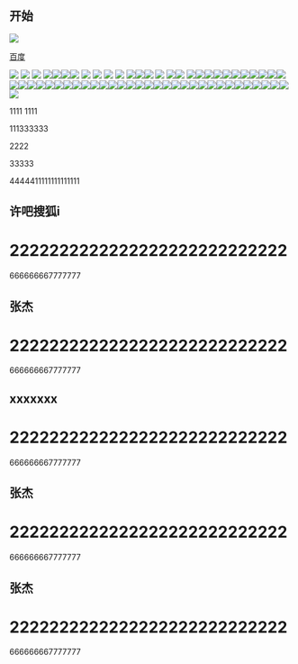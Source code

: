 ## 开始
![](https://gss2.bdstatic.com/5eR1dDebRNRTm2_p8IuM_a/her/static/indexher/container/module/search/searchlogo.dd56f38.png)

[百度](http://baidu.com)

![](https://gss2.bdstatic.com/5eR1dDebRNRTm2_p8IuM_a/her/static/indexher/container/module/search/searchlogo.dd56f38.png)
![](https://gss2.bdstatic.com/5eR1dDebRNRTm2_p8IuM_a/her/static/indexher/container/module/search/searchlogo.dd56f38.png)
![](https://gss2.bdstatic.com/5eR1dDebRNRTm2_p8IuM_a/her/static/indexher/container/module/search/searchlogo.dd56f38.png)
![](https://gss2.bdstatic.com/5eR1dDebRNRTm2_p8IuM_a/her/static/indexher/container/module/search/searchlogo.dd56f38.png)![](https://gss2.bdstatic.com/5eR1dDebRNRTm2_p8IuM_a/her/static/indexher/container/module/search/searchlogo.dd56f38.png)![](https://gss2.bdstatic.com/5eR1dDebRNRTm2_p8IuM_a/her/static/indexher/container/module/search/searchlogo.dd56f38.png)![](https://gss2.bdstatic.com/5eR1dDebRNRTm2_p8IuM_a/her/static/indexher/container/module/search/searchlogo.dd56f38.png)
![](https://gss2.bdstatic.com/5eR1dDebRNRTm2_p8IuM_a/her/static/indexher/container/module/search/searchlogo.dd56f38.png)
![](https://gss2.bdstatic.com/5eR1dDebRNRTm2_p8IuM_a/her/static/indexher/container/module/search/searchlogo.dd56f38.png)
![](https://gss2.bdstatic.com/5eR1dDebRNRTm2_p8IuM_a/her/static/indexher/container/module/search/searchlogo.dd56f38.png)
![](https://gss2.bdstatic.com/5eR1dDebRNRTm2_p8IuM_a/her/static/indexher/container/module/search/searchlogo.dd56f38.png)
![](https://gss2.bdstatic.com/5eR1dDebRNRTm2_p8IuM_a/her/static/indexher/container/module/search/searchlogo.dd56f38.png)![](https://gss2.bdstatic.com/5eR1dDebRNRTm2_p8IuM_a/her/static/indexher/container/module/search/searchlogo.dd56f38.png)![](https://gss2.bdstatic.com/5eR1dDebRNRTm2_p8IuM_a/her/static/indexher/container/module/search/searchlogo.dd56f38.png)
![](https://gss2.bdstatic.com/5eR1dDebRNRTm2_p8IuM_a/her/static/indexher/container/module/search/searchlogo.dd56f38.png)
![](https://gss2.bdstatic.com/5eR1dDebRNRTm2_p8IuM_a/her/static/indexher/container/module/search/searchlogo.dd56f38.png)![](https://gss2.bdstatic.com/5eR1dDebRNRTm2_p8IuM_a/her/static/indexher/container/module/search/searchlogo.dd56f38.png)
![](https://gss2.bdstatic.com/5eR1dDebRNRTm2_p8IuM_a/her/static/indexher/container/module/search/searchlogo.dd56f38.png)![](https://gss2.bdstatic.com/5eR1dDebRNRTm2_p8IuM_a/her/static/indexher/container/module/search/searchlogo.dd56f38.png)![](https://gss2.bdstatic.com/5eR1dDebRNRTm2_p8IuM_a/her/static/indexher/container/module/search/searchlogo.dd56f38.png)![](https://gss2.bdstatic.com/5eR1dDebRNRTm2_p8IuM_a/her/static/indexher/container/module/search/searchlogo.dd56f38.png)![](https://gss2.bdstatic.com/5eR1dDebRNRTm2_p8IuM_a/her/static/indexher/container/module/search/searchlogo.dd56f38.png)![](https://gss2.bdstatic.com/5eR1dDebRNRTm2_p8IuM_a/her/static/indexher/container/module/search/searchlogo.dd56f38.png)![](https://gss2.bdstatic.com/5eR1dDebRNRTm2_p8IuM_a/her/static/indexher/container/module/search/searchlogo.dd56f38.png)![](https://gss2.bdstatic.com/5eR1dDebRNRTm2_p8IuM_a/her/static/indexher/container/module/search/searchlogo.dd56f38.png)![](https://gss2.bdstatic.com/5eR1dDebRNRTm2_p8IuM_a/her/static/indexher/container/module/search/searchlogo.dd56f38.png)![](https://gss2.bdstatic.com/5eR1dDebRNRTm2_p8IuM_a/her/static/indexher/container/module/search/searchlogo.dd56f38.png)![](https://gss2.bdstatic.com/5eR1dDebRNRTm2_p8IuM_a/her/static/indexher/container/module/search/searchlogo.dd56f38.png)![](https://gss2.bdstatic.com/5eR1dDebRNRTm2_p8IuM_a/her/static/indexher/container/module/search/searchlogo.dd56f38.png)![](https://gss2.bdstatic.com/5eR1dDebRNRTm2_p8IuM_a/her/static/indexher/container/module/search/searchlogo.dd56f38.png)![](https://gss2.bdstatic.com/5eR1dDebRNRTm2_p8IuM_a/her/static/indexher/container/module/search/searchlogo.dd56f38.png)![](https://gss2.bdstatic.com/5eR1dDebRNRTm2_p8IuM_a/her/static/indexher/container/module/search/searchlogo.dd56f38.png)![](https://gss2.bdstatic.com/5eR1dDebRNRTm2_p8IuM_a/her/static/indexher/container/module/search/searchlogo.dd56f38.png)![](https://gss2.bdstatic.com/5eR1dDebRNRTm2_p8IuM_a/her/static/indexher/container/module/search/searchlogo.dd56f38.png)![](https://gss2.bdstatic.com/5eR1dDebRNRTm2_p8IuM_a/her/static/indexher/container/module/search/searchlogo.dd56f38.png)![](https://gss2.bdstatic.com/5eR1dDebRNRTm2_p8IuM_a/her/static/indexher/container/module/search/searchlogo.dd56f38.png)![](https://gss2.bdstatic.com/5eR1dDebRNRTm2_p8IuM_a/her/static/indexher/container/module/search/searchlogo.dd56f38.png)![](https://gss2.bdstatic.com/5eR1dDebRNRTm2_p8IuM_a/her/static/indexher/container/module/search/searchlogo.dd56f38.png)![](https://gss2.bdstatic.com/5eR1dDebRNRTm2_p8IuM_a/her/static/indexher/container/module/search/searchlogo.dd56f38.png)![](https://gss2.bdstatic.com/5eR1dDebRNRTm2_p8IuM_a/her/static/indexher/container/module/search/searchlogo.dd56f38.png)![](https://gss2.bdstatic.com/5eR1dDebRNRTm2_p8IuM_a/her/static/indexher/container/module/search/searchlogo.dd56f38.png)![](https://gss2.bdstatic.com/5eR1dDebRNRTm2_p8IuM_a/her/static/indexher/container/module/search/searchlogo.dd56f38.png)![](https://gss2.bdstatic.com/5eR1dDebRNRTm2_p8IuM_a/her/static/indexher/container/module/search/searchlogo.dd56f38.png)![](https://gss2.bdstatic.com/5eR1dDebRNRTm2_p8IuM_a/her/static/indexher/container/module/search/searchlogo.dd56f38.png)![](https://gss2.bdstatic.com/5eR1dDebRNRTm2_p8IuM_a/her/static/indexher/container/module/search/searchlogo.dd56f38.png)![](https://gss2.bdstatic.com/5eR1dDebRNRTm2_p8IuM_a/her/static/indexher/container/module/search/searchlogo.dd56f38.png)![](https://gss2.bdstatic.com/5eR1dDebRNRTm2_p8IuM_a/her/static/indexher/container/module/search/searchlogo.dd56f38.png)![](https://gss2.bdstatic.com/5eR1dDebRNRTm2_p8IuM_a/her/static/indexher/container/module/search/searchlogo.dd56f38.png)![](https://gss2.bdstatic.com/5eR1dDebRNRTm2_p8IuM_a/her/static/indexher/container/module/search/searchlogo.dd56f38.png)![](https://gss2.bdstatic.com/5eR1dDebRNRTm2_p8IuM_a/her/static/indexher/container/module/search/searchlogo.dd56f38.png)![](https://gss2.bdstatic.com/5eR1dDebRNRTm2_p8IuM_a/her/static/indexher/container/module/search/searchlogo.dd56f38.png)![](https://gss2.bdstatic.com/5eR1dDebRNRTm2_p8IuM_a/her/static/indexher/container/module/search/searchlogo.dd56f38.png)![](https://gss2.bdstatic.com/5eR1dDebRNRTm2_p8IuM_a/her/static/indexher/container/module/search/searchlogo.dd56f38.png)![](https://gss2.bdstatic.com/5eR1dDebRNRTm2_p8IuM_a/her/static/indexher/container/module/search/searchlogo.dd56f38.png)![](https://gss2.bdstatic.com/5eR1dDebRNRTm2_p8IuM_a/her/static/indexher/container/module/search/searchlogo.dd56f38.png)![](https://gss2.bdstatic.com/5eR1dDebRNRTm2_p8IuM_a/her/static/indexher/container/module/search/searchlogo.dd56f38.png)![](https://gss2.bdstatic.com/5eR1dDebRNRTm2_p8IuM_a/her/static/indexher/container/module/search/searchlogo.dd56f38.png)![](https://gss2.bdstatic.com/5eR1dDebRNRTm2_p8IuM_a/her/static/indexher/container/module/search/searchlogo.dd56f38.png)![](https://gss2.bdstatic.com/5eR1dDebRNRTm2_p8IuM_a/her/static/indexher/container/module/search/searchlogo.dd56f38.png)![](https://gss2.bdstatic.com/5eR1dDebRNRTm2_p8IuM_a/her/static/indexher/container/module/search/searchlogo.dd56f38.png)


1111
1111


111333333

2222

33333


4444411111111111111

<h2>许吧搜狐i</h2>



<h1>2222222222222222222222222222</h1>

666666667777777
<h2>张杰</h2>



<h1>2222222222222222222222222222</h1>

666666667777777
<h2>xxxxxxx</h2>



<h1>2222222222222222222222222222</h1>

666666667777777
<h2>张杰</h2>



<h1>2222222222222222222222222222</h1>

666666667777777
<h2>张杰</h2>



<h1>2222222222222222222222222222</h1>

666666667777777